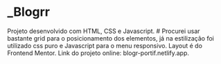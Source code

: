 # _Blogrr
 
 Projeto desenvolvido com HTML, CSS e Javascript. #
 Procurei usar bastante grid para o posicionamento dos elementos, já na estilização foi utilizado css puro e Javascript para o menu responsivo.
 Layout é do Frontend Mentor.
 Link do projeto online: blogr-portif.netlify.app.
